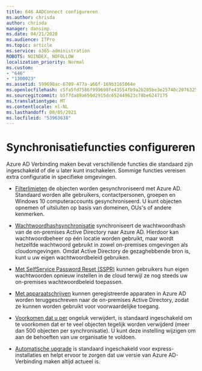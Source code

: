 ```yaml
---
title: 646 AADConnect configureren
ms.author: chrisda
author: chrisda
manager: dansimp
ms.date: 04/21/2020
ms.audience: ITPro
ms.topic: article
ms.service: o365-administration
ROBOTS: NOINDEX, NOFOLLOW
localization_priority: Normal
ms.custom:
- "646"
- "1300023"
ms.assetid: 599698ac-6709-477a-a66f-169b3165064e
ms.openlocfilehash: c5fa5fd7586f999698fe43554fb9a2b205be3e25740c20763254a38d41297e0c
ms.sourcegitcommit: b5f7da89a650d2915dc652449623c78be6247175
ms.translationtype: MT
ms.contentlocale: nl-NL
ms.lasthandoff: 08/05/2021
ms.locfileid: "53963638"
---
```

# <a name="configure-sync-features"></a>Synchronisatiefuncties configureren

Azure AD Verbinding maken bevat verschillende functies die standaard zijn ingeschakeld of die u later kunt inschakelen. Sommige functies vereisen extra configuratie in specifieke omgevingen.

- [Filterlimieten](https://docs.microsoft.com/azure/active-directory/connect/active-directory-aadconnectsync-configure-filtering) de objecten worden gesynchroniseerd met Azure AD. Standaard worden alle gebruikers, contactpersonen, groepen en Windows 10 computeraccounts gesynchroniseerd. U kunt objecten opnemen of uitsluiten op basis van domeinen, OUs's of andere kenmerken.

- [Wachtwoordhashsynchronisatie](https://docs.microsoft.com/azure/active-directory/connect/active-directory-aadconnectsync-implement-password-hash-synchronization) synchroniseert de wachtwoordhash van de on-premises Active Directory naar Azure AD. Hierdoor kan wachtwoordbeheer op één locatie worden gebruikt, maar wordt hetzelfde wachtwoord gebruikt in zowel on-premises omgevingen als cloudomgevingen. Omdat Active Directory de gezaghebbende bron is, kunt u uw eigen wachtwoordbeleid gebruiken.

- [Met SelfService Password Reset (SSPR)](https://docs.microsoft.com/azure/active-directory/authentication/quickstart-sspr) kunnen gebruikers hun eigen wachtwoorden opnieuw instellen in de cloud terwijl ze nog steeds uw on-premises wachtwoordbeleid toepassen.

- [Met apparaatschrijven](https://docs.microsoft.com/azure/active-directory/connect/active-directory-aadconnect-feature-device-writeback) kunnen geregistreerde apparaten in Azure AD worden teruggeschreven naar de on-premises Active Directory, zodat ze kunnen worden gebruikt voor voorwaardelijke toegang.

- [Voorkomen dat u per](https://docs.microsoft.com/azure/active-directory/connect/active-directory-aadconnectsync-feature-prevent-accidental-deletes) ongeluk verwijdert, is standaard ingeschakeld om te voorkomen dat er te veel objecten tegelijk worden verwijderd (meer dan 500 objecten per synchronisatie). U kunt deze instelling wijzigen om aan de behoeften van uw organisatie te voldoen.

- [Automatische upgrade](https://docs.microsoft.com/azure/active-directory/connect/active-directory-aadconnect-feature-automatic-upgrade) is standaard ingeschakeld voor express-installaties en helpt ervoor te zorgen dat uw versie van Azure AD-Verbinding maken altijd actueel is.
